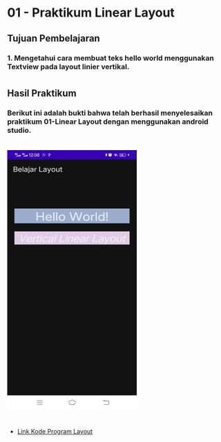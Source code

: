 # 01 - Praktikum Linear Layout

## Tujuan Pembelajaran

### 1. Mengetahui cara membuat teks hello world menggunakan Textview pada layout linier vertikal.
#

## Hasil Praktikum

### Berikut ini adalah bukti bahwa telah berhasil menyelesaikan praktikum 01-Linear Layout dengan menggunakan android studio. <br> <br>
 <img src="img/linear.png" width="300px" height="600px">

#

-   [Link Kode Program Layout](../../src/01_linear_layout/app/src/main/res/layout/activity_main.xml)